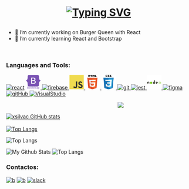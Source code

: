 <h1 align="center">
  
[![Typing SVG](https://readme-typing-svg.herokuapp.com?color=0C1EF7&background=A625FF00&lines=Hi%2C+I'm+Ximena+Silva+%F0%9F%91%8B;Welcome+to+my+repository+%F0%9F%91%A9%F0%9F%8F%BB%E2%80%8D%F0%9F%92%BB)](https://git.io/typing-svg)
</h1>

- 🔭 I’m currently working on Burger Queen with React
- 🌱 I’m currently learning React and Bootstrap
<!-- - 👯 I’m looking to collaborate on ...
- 🤔 I’m looking for help with ...
- 💬 Ask me about ...
- 📫 How to reach me: ...<
- 😄 Pronouns: ...
- ⚡ Fun fact: ... -->

<br/>
 
<h3 align="left">Languages and Tools:</h3>
<p align="left">
  <a href="https://reactjs.org/" target="_blank" rel="noreferrer"> <img src="https://www.vectorlogo.zone/logos/reactjs/reactjs-icon.svg" alt="react" width="40" height="40"/></a> 
  <a href="https://getbootstrap.com" target="_blank" rel="noreferrer"> <img src="https://raw.githubusercontent.com/devicons/devicon/master/icons/bootstrap/bootstrap-plain-wordmark.svg" alt="bootstrap" width="40" height="40"/> </a>
 <a href="https://firebase.google.com/" target="_blank" rel="noreferrer"> <img src="https://www.vectorlogo.zone/logos/firebase/firebase-icon.svg" alt="firebase" width="40" height="40"/> </a> 
  <a href="https://developer.mozilla.org/en-US/docs/Web/JavaScript" target="_blank" rel="noreferrer"> <img src="https://raw.githubusercontent.com/devicons/devicon/master/icons/javascript/javascript-original.svg" alt="javascript" width="40" height="40"/> </a>
  <a href="https://www.w3.org/html/" target="_blank" rel="noreferrer"> <img src="https://raw.githubusercontent.com/devicons/devicon/master/icons/html5/html5-original-wordmark.svg" alt="html5" width="40" height="40"/> </a>
  <a href="https://www.w3schools.com/css/" target="_blank" rel="noreferrer"> <img src="https://raw.githubusercontent.com/devicons/devicon/master/icons/css3/css3-original-wordmark.svg" alt="css3" width="40" height="40"/> </a>
  <a href="https://git-scm.com/" target="_blank" rel="noreferrer"> <img src="https://www.vectorlogo.zone/logos/git-scm/git-scm-icon.svg" alt="git" width="40" height="40"/> </a>
  <a href="https://jestjs.io" target="_blank" rel="noreferrer"> <img src="https://www.vectorlogo.zone/logos/jestjsio/jestjsio-icon.svg" alt="jest" width="40" height="40"/> </a>
  <a href="https://nodejs.org" target="_blank" rel="noreferrer"> <img src="https://raw.githubusercontent.com/devicons/devicon/master/icons/nodejs/nodejs-original-wordmark.svg" alt="nodejs" width="40" height="40"/> </a> 
 <a href="https://www.figma.com/" target="_blank" rel="noreferrer"> <img src="https://www.vectorlogo.zone/logos/figma/figma-icon.svg" alt="figma" width="40" height="40"/> </a> 
 <a href="https://github.com/" target="_blank" rel="noreferrer"> <img src="https://cdn-icons-png.flaticon.com/512/25/25231.png" alt="gitHub" width="40" height="40"/> </a> 
 <a href="https://code.visualstudio.com/" target="_blank" rel="noreferrer"> <img src="https://www.vectorlogo.zone/logos/visualstudio_code/visualstudio_code-icon.svg" alt="VisualStudio" width="40" height="40"/> </a>
<br/>

</p>
<img align='right' src='https://user-images.githubusercontent.com/5713670/87202985-820dcb80-c2b6-11ea-9f56-7ec461c497c3.gif' width='200"'>
<br/>
  

[![xsilvac GitHub stats](https://github-readme-stats.vercel.app/api?username=xsilvac)](https://github.com/xsilvac/github-readme-stats)
<br/>
 <br/>
[![Top Langs](https://github-readme-stats.vercel.app/api/top-langs/?username=xsilvac)](https://github.com/xsilvac/github-readme-stats)

<a>                 </a>![Top Langs](https://github-readme-stats.vercel.app/api/top-langs/?username=xsilvac-Lc&langs_count=8&count_private=true&layout=compact&theme=react&hide_border=true&bg_color=0D1117)

<img alt="My Github Stats" src="https://github-readme-stats.vercel.app/api?username=Milagros-Lc&show_icons=true&count_private=true&theme=react&hide_border=true&bg_color=0D1117" /> </a>   <a>                 </a> ![Top Langs](https://github-readme-stats.vercel.app/api/top-langs/?username=Milagros-Lc&langs_count=8&count_private=true&layout=compact&theme=react&hide_border=true&bg_color=0D1117)


<h3 align="left">Contactos:</h3>
<p align="left">
 <a href="https://www.linkedin.com/in/ximenasilvacotrina/" target="blank" rel="noreferrer"><img src="https://www.vectorlogo.zone/logos/linkedin/linkedin-tile.svg" alt="b" height="40" width="40" /></a>
 <a href="mailto:ximenasilvacotrina11@gmail.com" target="blank" rel="noreferrer"><img src="https://www.vectorlogo.zone/logos/gmail/gmail-icon.svg" alt="b" height="40" width="40" /></a>
 <a href="https://app.slack.com/client/T0NNB6T0R/D02VB07GWQ5/rimeto_profile/U030CGJU6NM"> <img src="https://img.icons8.com/color/48/000000/slack-new.png" width='30' height='30' alt='slack'/></a> 

